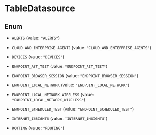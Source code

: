 

# TableDatasource

## Enum


* `ALERTS` (value: `"ALERTS"`)

* `CLOUD_AND_ENTERPRISE_AGENTS` (value: `"CLOUD_AND_ENTERPRISE_AGENTS"`)

* `DEVICES` (value: `"DEVICES"`)

* `ENDPOINT_AST_TEST` (value: `"ENDPOINT_AST_TEST"`)

* `ENDPOINT_BROWSER_SESSION` (value: `"ENDPOINT_BROWSER_SESSION"`)

* `ENDPOINT_LOCAL_NETWORK` (value: `"ENDPOINT_LOCAL_NETWORK"`)

* `ENDPOINT_LOCAL_NETWORK_WIRELESS` (value: `"ENDPOINT_LOCAL_NETWORK_WIRELESS"`)

* `ENDPOINT_SCHEDULED_TEST` (value: `"ENDPOINT_SCHEDULED_TEST"`)

* `INTERNET_INSIGHTS` (value: `"INTERNET_INSIGHTS"`)

* `ROUTING` (value: `"ROUTING"`)



